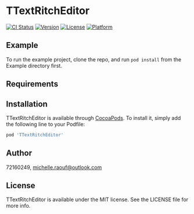 # TTextRitchEditor

[![CI Status](https://img.shields.io/travis/72160249/TTextRitchEditor.svg?style=flat)](https://travis-ci.org/72160249/TTextRitchEditor)
[![Version](https://img.shields.io/cocoapods/v/TTextRitchEditor.svg?style=flat)](https://cocoapods.org/pods/TTextRitchEditor)
[![License](https://img.shields.io/cocoapods/l/TTextRitchEditor.svg?style=flat)](https://cocoapods.org/pods/TTextRitchEditor)
[![Platform](https://img.shields.io/cocoapods/p/TTextRitchEditor.svg?style=flat)](https://cocoapods.org/pods/TTextRitchEditor)

## Example

To run the example project, clone the repo, and run `pod install` from the Example directory first.

## Requirements

## Installation

TTextRitchEditor is available through [CocoaPods](https://cocoapods.org). To install
it, simply add the following line to your Podfile:

```ruby
pod 'TTextRitchEditor'
```

## Author

72160249, michelle.raouf@outlook.com

## License

TTextRitchEditor is available under the MIT license. See the LICENSE file for more info.
